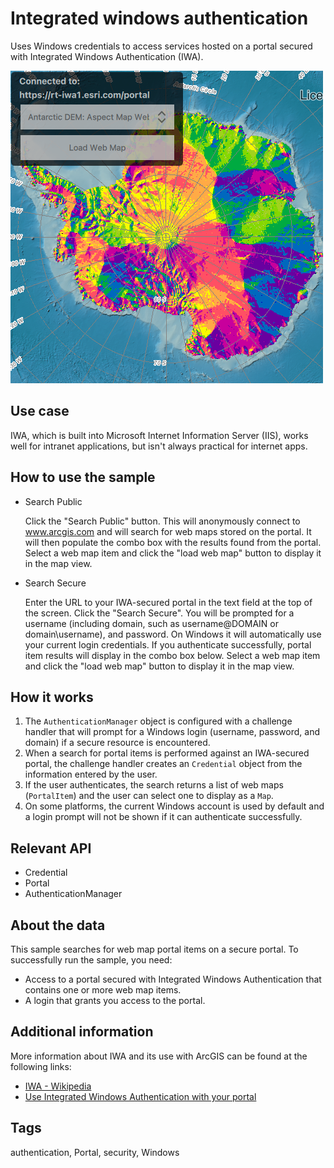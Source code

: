 # Integrated windows authentication

Uses Windows credentials to access services hosted on a portal secured with Integrated Windows Authentication (IWA).

![](screenshot.png)

## Use case

IWA, which is built into Microsoft Internet Information Server (IIS), works well for intranet applications, but isn't always practical for internet apps.

## How to use the sample

* Search Public

  Click the "Search Public" button. This will anonymously connect to www.arcgis.com and will search for web maps stored on the portal. It will then populate the combo box with the results found from the portal. Select a web map item and click the "load web map" button to display it in the map view.

* Search Secure

  Enter the URL to your IWA-secured portal in the text field at the top of the screen. Click the "Search Secure". You will be prompted for a username (including domain, such as username@DOMAIN or domain\username), and password. On Windows it will automatically use your current login credentials. If you authenticate successfully, portal item results will display in the combo box below. Select a web map item and click the "load web map" button to display it in the map view.

## How it works

1. The `AuthenticationManager` object is configured with a challenge handler that will prompt for a Windows login (username, password, and domain) if a secure resource is encountered.
2. When a search for portal items is performed against an IWA-secured portal, the challenge handler creates an `Credential` object from the information entered by the user.
3. If the user authenticates, the search returns a list of web maps (`PortalItem`) and the user can select one to display as a `Map`.
4. On some platforms, the current Windows account is used by default and a login prompt will not be shown if it can authenticate successfully.

## Relevant API

* Credential
* Portal
* AuthenticationManager

## About the data

This sample searches for web map portal items on a secure portal. To successfully run the sample, you need:
 - Access to a portal secured with Integrated Windows Authentication that contains one or more web map items.
 - A login that grants you access to the portal.

## Additional information

More information about IWA and its use with ArcGIS can be found at the following links:
 - [IWA - Wikipedia](https://en.wikipedia.org/wiki/Integrated_Windows_Authentication)
 - [Use Integrated Windows Authentication with your portal](http://enterprise.arcgis.com/en/portal/latest/administer/windows/use-integrated-windows-authentication-with-your-portal.htm)

## Tags

authentication, Portal, security, Windows
